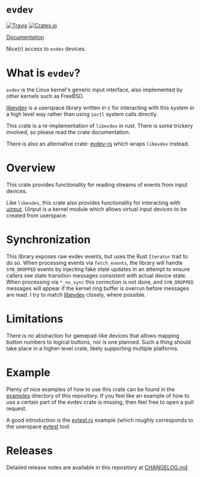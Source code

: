 `evdev`
=======

[![Travis](https://img.shields.io/travis/cmr/evdev.svg?style=flat-square)](https://travis-ci.org/cmr/evdev)
[![Crates.io](https://img.shields.io/crates/v/evdev.svg?style=flat-square)](https://crates.io/crates/evdev)

[Documentation](https://docs.rs/evdev)

Nice(r) access to `evdev` devices.

What is `evdev`?
===================

`evdev` is the Linux kernel's generic input interface, also implemented by other
kernels such as FreeBSD.

[libevdev](https://www.freedesktop.org/wiki/Software/libevdev/) is a userspace
library written in c for interacting with this system in a high level way rather
than using `ioctl` system calls directly.

This crate is a re-implementation of `libevdev` in rust. There is some trickery
involved, so please read the crate documentation.

There is also an alternative crate: [evdev-rs](https://crates.io/crates/evdev-rs)
which wraps `libevdev` instead.

Overview
========
This crate provides functionality for reading streams of events from input devices.

Like `libevdev`, this crate also provides functionality for interacting with
[uinput](https://www.kernel.org/doc/html/latest/input/uinput.html).
Uinput is a kernel module which allows virtual input devices to be created from userspace.


Synchronization
===============
This library exposes raw evdev events, but uses the Rust `Iterator` trait to
do so. When processing events via `fetch_events`, the library will handle
`SYN_DROPPED` events by injecting fake state updates in an attempt to ensure
callers see state transition messages consistent with actual device state. When
processing via `*_no_sync` this correction is not done, and `SYN_DROPPED` messages
will appear if the kernel ring buffer is overrun before messages are read. I try to
match [libevdev](https://www.freedesktop.org/software/libevdev/doc/latest/)
closely, where possible.


Limitations
===========
There is no abstraction for gamepad-like devices that allows mapping button
numbers to logical buttons, nor is one planned. Such a thing should take place
in a higher-level crate, likely supporting multiple platforms.


Example
=======

Plenty of nice examples of how to use this crate can be found in the
[examples](examples) directory of this repository. If you feel like an example of
how to use a certain part of the evdev crate is missing, then feel free to open a
pull request.

A good introduction is the [evtest.rs](examples/evtest) example (which roughly
corresponds to the userspace [evtest](https://cgit.freedesktop.org/evtest/)
tool.

Releases
========

Detailed release notes are available in this repository at [CHANGELOG.md](CHANGELOG.md).
